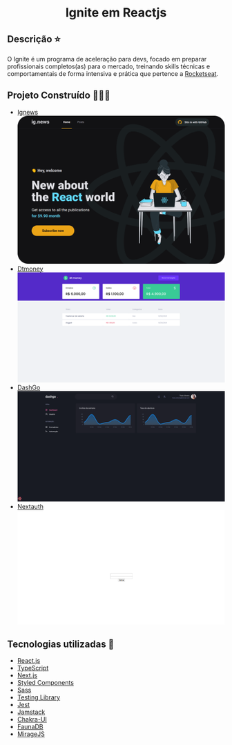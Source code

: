 <h1 align='center'>Ignite em Reactjs </h1> 

## Descrição :star:

O Ignite é um programa de aceleração para devs, focado em preparar profissionais completos(as) para o mercado, treinando skills técnicas e comportamentais de forma intensiva e prática que pertence a [Rocketseat](https://www.rocketseat.com.br).

## Projeto Construído 👩🏽‍💻

- <a href="https://github.com/thaislsilveira/Ignite-Reactjs/tree/main/ignews" target="_blank">Ignews</a></li>
 ![ignews](https://github.com/thaislsilveira/Ignite-Reactjs/blob/main/ignews/public/images/ignews.png)
 - <a href="https://github.com/thaislsilveira/Ignite-Reactjs/tree/main/dtmoney" target="_blank">Dtmoney</a></li>
 ![ignews](https://github.com/thaislsilveira/Ignite-Reactjs/blob/main/dtmoney/src/assets/dtMoney.png)
  - <a href="https://github.com/thaislsilveira/Ignite-Reactjs/tree/main/dashgo" target="_blank">DashGo</a></li>
 ![dashgo](https://github.com/thaislsilveira/Ignite-Reactjs/blob/main/dashgo/dashgo.png)
  - <a href="https://github.com/thaislsilveira/Ignite-Reactjs/tree/main/nextauth" target="_blank">Nextauth</a></li>
 ![nextauth](https://github.com/thaislsilveira/Ignite-Reactjs/blob/main/nextauth/src/nextauth.png)


## Tecnologias utilizadas 🚀

<ul>
    <li><a href="https://reactjs.org/" target="_blank">React.js</a></li>
    <li><a href="https://www.typescriptlang.org/" target="_blank">TypeScript</a></li>  
    <li><a href="https://nextjs.org/" target="_blank">Next.js</a></li>
    <li><a href="https://styled-components.com/" target="_blank">Styled Components</a></li>
    <li><a href="https://sass-lang.com/" target="_blank">Sass</a></li>
    <li><a href="https://testing-library.com/docs/react-testing-library/intro/" target="_blank">Testing Library</a></li>
    <li><a href="https://jestjs.io/" target="_blank">Jest</a></li>
    <li><a href="https://jamstack.org/" target="_blank">Jamstack</a></li>
    <li><a href="https://chakra-ui.com/" target="_blank">Chakra-UI</a></li>
    <li><a href="https://fauna.com/" target="_blank">FaunaDB</a></li>
    <li><a href="https://miragejs.com/" target="_blank">MirageJS</a></li>
</ul>
